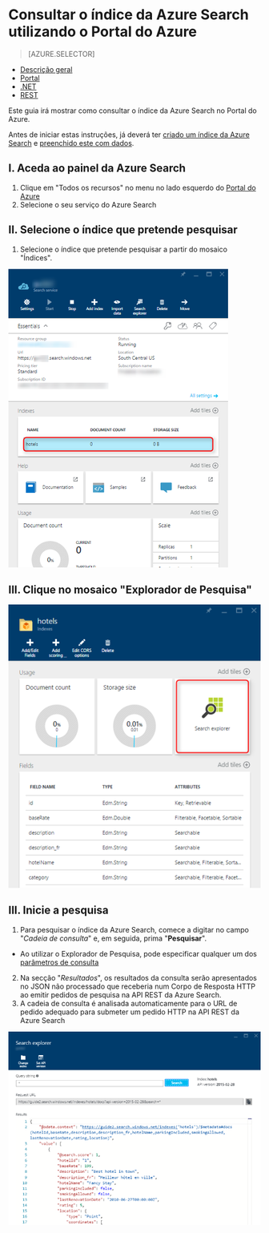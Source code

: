 <properties
    pageTitle="Consultar o Índice da Azure Search utilizando o Portal do Azure | Microsoft Azure | Serviço de pesquisa na nuvem alojada"
    description="Emita uma consulta de pesquisa no Explorador de Pesquisa do Portal do Azure."
    services="search"
    documentationCenter=""
    authors="ashmaka"
/>

<tags
    ms.service="search"
    ms.devlang="NA"
    ms.workload="search"
    ms.topic="get-started-article"
    ms.tgt_pltfrm="na"
    ms.date="08/29/2016"
    ms.author="ashmaka"
/>

# Consultar o índice da Azure Search utilizando o Portal do Azure
> [AZURE.SELECTOR]
- [Descrição geral](search-query-overview.md)
- [Portal](search-explorer.md)
- [.NET](search-query-dotnet.md)
- [REST](search-query-rest-api.md)

Este guia irá mostrar como consultar o índice da Azure Search no Portal do Azure.

Antes de iniciar estas instruções, já deverá ter [criado um índice da Azure Search](search-what-is-an-index.md) e [preenchido este com dados](search-what-is-data-import.md).

## I. Aceda ao painel da Azure Search
1. Clique em "Todos os recursos" no menu no lado esquerdo do [Portal do Azure](https://portal.azure.com/#blade/HubsExtension/BrowseResourceBlade/resourceType/Microsoft.Search%2FsearchServices)
2. Selecione o seu serviço do Azure Search

## II. Selecione o índice que pretende pesquisar
1. Selecione o índice que pretende pesquisar a partir do mosaico "Índices".

![](./media/search-explorer/pick-index.png)

## III. Clique no mosaico "Explorador de Pesquisa"
![](./media/search-explorer/search-explorer-tile.png)

## III. Inicie a pesquisa
1. Para pesquisar o índice da Azure Search, comece a digitar no campo "*Cadeia de consulta*" e, em seguida, prima "**Pesquisar**".
 * Ao utilizar o Explorador de Pesquisa, pode especificar qualquer um dos [parâmetros de consulta](https://msdn.microsoft.com/library/dn798927.aspx)

2. Na secção "*Resultados*", os resultados da consulta serão apresentados no JSON não processado que receberia num Corpo de Resposta HTTP ao emitir pedidos de pesquisa na API REST da Azure Search.
3. A cadeia de consulta é analisada automaticamente para o URL de pedido adequado para submeter um pedido HTTP na API REST da Azure Search

![](./media/search-explorer/search-bar.png)



<!--HONumber=Sep16_HO3-->


